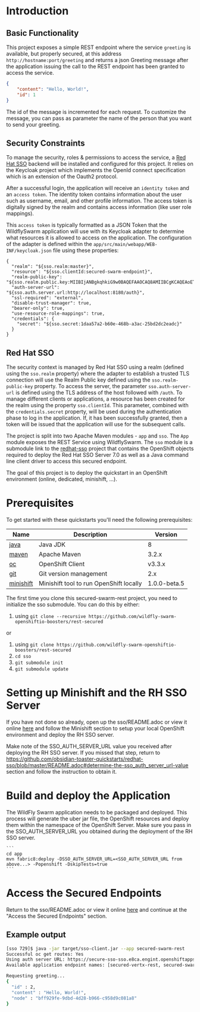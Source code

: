 # Introduction

## Basic Functionality

This project exposes a simple REST endpoint where the service `greeting` is available, but properly secured, at this address `http://hostname:port/greeting`
and returns a json Greeting message after the application issuing the call to the REST endpoint has been granted to access the service.

```json
{
    "content": "Hello, World!",
    "id": 1
}
```

The id of the message is incremented for each request. To customize the message, you can pass as parameter the name of the person that you want to send your greeting.

## Security Constraints

To manage the security, roles & permissions to access the service, a [Red Hat SSO](https://access.redhat.com/documentation/en/red-hat-single-sign-on/7.0/securing-applications-and-services-guide/securing-applications-and-services-guide) backend will be installed and configured for this project.
It relies on the Keycloak project which implements the OpenId connect specification which is an extension of the Oauth2 protocol.

After a successful login, the application will receive an `identity token` and an `access token`.
The identity token contains information about the user such as username, email, and other profile information.
The access token is digitally signed by the realm and contains access information (like user role mappings).

This `access token` is typically formatted as a JSON Token that the WildflySwarm application will use with its Keycloak adapter to determine what resources it is allowed to access on the application.
The configuration of the adapter is defined within the `app/src/main/webapp/WEB-INF/keycloak.json` file using these properties:

```
{
  "realm": "${sso.realm:master}",
  "resource": "${sso.clientId:secured-swarm-endpoint}",
  "realm-public-key": "${sso.realm.public.key:MIIBIjANBgkqhkiG9w0BAQEFAAOCAQ8AMIIBCgKCAQEAoETnPmN55xBJjRzN/cs30OzJ9olkteLVNRjzdTxFOyRtS2ovDfzdhhO9XzUcTMbIsCOAZtSt8K+6yvBXypOSYvI75EUdypmkcK1KoptqY5KEBQ1KwhWuP7IWQ0fshUwD6jI1QWDfGxfM/h34FvEn/0tJ71xN2P8TI2YanwuDZgosdobx/PAvlGREBGuk4BgmexTOkAdnFxIUQcCkiEZ2C41uCrxiS4CEe5OX91aK9HKZV4ZJX6vnqMHmdDnsMdO+UFtxOBYZio+a1jP4W3d7J5fGeiOaXjQCOpivKnP2yU2DPdWmDMyVb67l8DRA+jh0OJFKZ5H2fNgE3II59vdsRwIDAQAB}",
  "auth-server-url": "${sso.auth.server.url:http://localhost:8180/auth}",
  "ssl-required": "external",
  "disable-trust-manager": true,
  "bearer-only": true,
  "use-resource-role-mappings": true,
  "credentials": {
    "secret": "${sso.secret:1daa57a2-b60e-468b-a3ac-25bd2dc2eadc}"
  }
}
```

## Red Hat SSO

The security context is managed by Red Hat SSO using a realm (defined using the `sso.realm` property) where the adapter to establish a trusted TLS connection will use the Realm Public key defined using the `sso.realm-public-key` property.
To access the server, the parameter `sso.auth-server-url` is defined using the TLS address of the host followed with `/auth`.
To manage different clients or applications, a resource has been created for the realm using the property `sso.clientId`.
This parameter, combined with the `credentials.secret` property, will be used during the authentication phase to log in the application.
If, it has been successfully granted, then a token will be issued that the application will use for the subsequent calls.

The project is split into two Apache Maven modules - `app` and `sso`.
The `App` module exposes the REST Service using WildflySwarm.
The `sso` module is a submodule link to the [redhat-sso](https://github.com/obsidian-toaster-quickstarts/redhat-sso) project
 that contains the OpenShift objects required to deploy the Red Hat SSO Server 7.0 as well as a Java command line client
 driver to access this secured endpoint.

The goal of this project is to deploy the quickstart in an OpenShift environment (online, dedicated, minishift, ...).

# Prerequisites

To get started with these quickstarts you'll need the following prerequisites:

Name | Description | Version
--- | --- | ---
[java][1] | Java JDK | 8
[maven][2] | Apache Maven | 3.2.x
[oc][3] | OpenShift Client | v3.3.x
[git][4] | Git version management | 2.x
[minishift][5] | Minishift tool to run OpenShift locally | 1.0.0-beta.5


[1]: http://www.oracle.com/technetwork/java/javase/downloads/
[2]: https://maven.apache.org/download.cgi?Preferred=ftp://mirror.reverse.net/pub/apache/
[3]: https://docs.openshift.com/enterprise/3.2/cli_reference/get_started_cli.html
[4]: https://git-scm.com/book/en/v2/Getting-Started-Installing-Git
[5]: https://github.com/minishift/minishift#getting-started

The first time you clone this secured-swarm-rest project, you need to initialize the sso submodule. You can do this by
either:
  1. using `git clone --recursive https://github.com/wildfly-swarm-openshiftio-boosters/rest-secured`

or

  1. using `git clone https://github.com/wildfly-swarm-openshiftio-boosters/rest-secured`
  1. `cd sso`
  1. `git submodule init`
  1. `git submodule update`

# Setting up Minishift and the RH SSO Server

If you have not done so already, open up the sso/README.adoc or view it online [here](https://github.com/obsidian-toaster-quickstarts/redhat-sso/blob/master/README.adoc)
and follow the Minishift section to setup your local OpenShift environment and deploy the RH SSO server.

Make note of the SSO_AUTH_SERVER_URL value you received after deploying the RH SSO server. If you missed that step, return
to https://github.com/obsidian-toaster-quickstarts/redhat-sso/blob/master/README.adoc#determine-the-sso_auth_server_url-value
section and follow the instruction to obtain it.

# Build and deploy the Application

The WildFly Swarm application needs to be packaged and deployed. This process will generate the uber jar file, the OpenShift resources
and deploy them within the namespace of the OpenShift Server. Make sure you pass in the SSO_AUTH_SERVER_URL you
obtained during the deployment of the RH SSO server.

    ```
    cd app
    mvn fabric8:deploy -DSSO_AUTH_SERVER_URL=<SSO_AUTH_SERVER_URL from above...> -Popenshift -DskipTests=true
    ```
# Access the Secured Endpoints

Return to the sso/README.adoc or view it online [here](https://github.com/obsidian-toaster-quickstarts/redhat-sso/blob/master/README.adoc)
and continue at the "Access the Secured Endpoints" section.

## Example output

```bash
[sso 729]$ java -jar target/sso-client.jar --app secured-swarm-rest
Successful oc get routes: Yes
Using auth server URL: https://secure-sso-sso.e8ca.engint.openshiftapps.com/auth
Available application endpoint names: [secured-vertx-rest, secured-swarm-rest, secured-springboot-rest]

Requesting greeting...
{
  "id" : 2,
  "content" : "Hello, World!",
  "node" : "bff929fe-9dbd-4d28-b966-c958d9c081a8"
}
```
